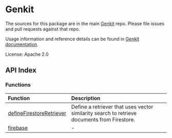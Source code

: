 # Genkit

The sources for this package are in the main [Genkit](https://github.com/firebase/genkit) repo. Please file issues and pull requests against that repo.

Usage information and reference details can be found in [Genkit documentation](https://firebase.google.com/docs/genkit).

License: Apache 2.0

## API Index

### Functions

| Function | Description |
| :------ | :------ |
| [defineFirestoreRetriever](functions/defineFirestoreRetriever.md) | Define a retriever that uses vector similarity search to retrieve documents from Firestore. |
| [firebase](functions/firebase.md) | - |
